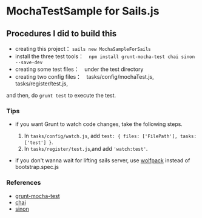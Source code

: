 # MochaTestSample for Sails.js


## Procedures I did to build this
- creating this project： `sails new MochaSampleForSails`
- install the three test tools：　`npm install grunt-mocha-test chai sinon --save-dev`
- creating some test files：　under the test directory
- creating two config files：　tasks/config/mochaTest.js, tasks/register/test.js,

and then, do `grunt test` to execute the test.

### Tips

- if you want Grunt to watch code changes, take the following steps.

    1. In `tasks/config/watch.js`, add `test: { files: ['FilePath'], tasks: ['test'] }`.
    2. In `tasks/register/test.js`,and add `'watch:test'`.

- if you don't wanna wait for lifting sails server, use [wolfpack](https://github.com/fdvj/wolfpack) instead of bootstrap.spec.js


### References
- [grunt-mocha-test](https://github.com/pghalliday/grunt-mocha-test)
- [chai](https://github.com/chaijs/chai)
- [sinon](https://github.com/cjohansen/Sinon.JS)
